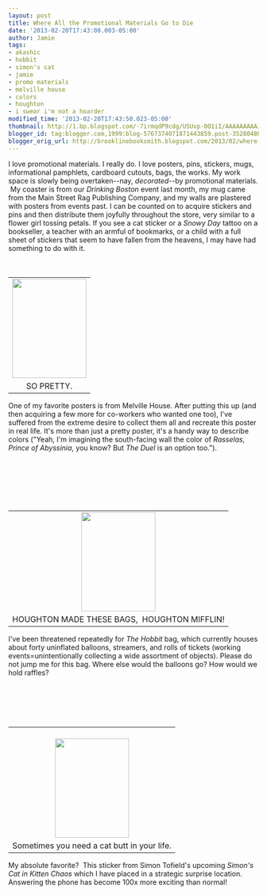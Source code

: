 ```yaml
---
layout: post
title: Where All the Promotional Materials Go to Die
date: '2013-02-20T17:43:00.003-05:00'
author: Jamie
tags:
- akashic
- hobbit
- simon's cat
- jamie
- promo materials
- melville house
- colors
- houghton
- i swear i'm not a hoarder
modified_time: '2013-02-20T17:43:50.023-05:00'
thumbnail: http://1.bp.blogspot.com/-7irmqdP9cdg/USUvp-0O1iI/AAAAAAAAAJc/HWZzEq4Hgzk/s72-c/melvillehouse.JPG
blogger_id: tag:blogger.com,1999:blog-5767374071871443859.post-3528048021361616753
blogger_orig_url: http://brooklinebooksmith.blogspot.com/2013/02/where-all-promotional-materials-go-to.html
---
```


<div class="separator" style="clear: both; text-align: center;"></div>I love promotional materials. I really do. I love posters, pins, stickers, mugs, informational pamphlets, cardboard cutouts, bags, the works. My work space is slowly being overtaken--nay, <i>decorated</i>--by promotional materials. &nbsp;My coaster is from our <i>Drinking Boston</i>&nbsp;event last month, my mug came from the Main Street Rag Publishing Company, and my walls are plastered with posters from events past. I can be counted on to acquire stickers and pins and then distribute them joyfully throughout the store, very similar to a flower girl tossing petals. If you see a cat sticker or a <i>Snowy Day </i>tattoo on a bookseller, a teacher with an armful of bookmarks, or a child with a full sheet of stickers that seem to have fallen from the heavens, I may have had something to do with it. <br /><br /><br /><table cellpadding="0" cellspacing="0" class="tr-caption-container" style="float: left; margin-right: 1em; text-align: left;"><tbody><tr><td style="text-align: center;"><a href="http://1.bp.blogspot.com/-7irmqdP9cdg/USUvp-0O1iI/AAAAAAAAAJc/HWZzEq4Hgzk/s1600/melvillehouse.JPG" imageanchor="1" style="clear: left; margin-bottom: 1em; margin-left: auto; margin-right: auto;"><img border="0" height="200" src="http://1.bp.blogspot.com/-7irmqdP9cdg/USUvp-0O1iI/AAAAAAAAAJc/HWZzEq4Hgzk/s200/melvillehouse.JPG" width="149" /></a></td></tr><tr><td class="tr-caption" style="text-align: center;">SO PRETTY.</td></tr></tbody></table>One of my favorite posters is from Melville House. After putting this up (and then acquiring a few more for co-workers who wanted one too), I've suffered from the extreme desire to collect them all and recreate this poster in real life. It's more than just a pretty poster, it's a handy way to describe colors ("Yeah, I'm imagining the south-facing wall the color of <i>Rasselas, Prince of Abyssinia</i>, you know? But <i>The Duel</i>&nbsp;is an option too."). <br /><br /><br /><br /><br /><br /><br /><table cellpadding="0" cellspacing="0" class="tr-caption-container" style="clear: right; float: right; margin-bottom: 1em; text-align: right;"><tbody><tr><td style="text-align: center;"><a href="http://2.bp.blogspot.com/-KB4UhL5MtGA/USUvRpUkOJI/AAAAAAAAAJM/9cAp5l1n1ow/s1600/houghton+hobbit.JPG" imageanchor="1" style="clear: right; margin-bottom: 1em; margin-left: auto; margin-right: auto;"><img border="0" height="200" src="http://2.bp.blogspot.com/-KB4UhL5MtGA/USUvRpUkOJI/AAAAAAAAAJM/9cAp5l1n1ow/s200/houghton+hobbit.JPG" width="149" /></a></td></tr><tr><td class="tr-caption" style="text-align: center;">HOUGHTON MADE THESE BAGS, &nbsp;HOUGHTON MIFFLIN!</td></tr></tbody></table>I've been threatened repeatedly for <i>The Hobbit</i> bag, which currently houses about forty uninflated balloons, streamers, and rolls of tickets (working events=unintentionally collecting a wide assortment of objects). Please do not jump me for this bag. Where else would the balloons go? How would we hold raffles?<br /><br /><br /><br /><br /><br /><table cellpadding="0" cellspacing="0" class="tr-caption-container" style="float: left; text-align: start;"><tbody><tr><td style="text-align: center;"><br /><a href="http://2.bp.blogspot.com/-G1oH9R4l1N0/USUu4VtcFxI/AAAAAAAAAJE/wxZoUPjCrBw/s1600/simon%2527s+cat+butt.JPG" imageanchor="1" style="clear: right; margin-bottom: 1em; margin-left: auto; margin-right: auto;"><img border="0" height="200" src="http://2.bp.blogspot.com/-G1oH9R4l1N0/USUu4VtcFxI/AAAAAAAAAJE/wxZoUPjCrBw/s200/simon%2527s+cat+butt.JPG" width="149" /></a></td></tr><tr><td class="tr-caption" style="text-align: center;">Sometimes you need a cat butt in your life.</td></tr></tbody></table><br /><br />My absolute favorite? &nbsp;This sticker from Simon Tofield's upcoming <i>Simon's Cat in Kitten Chaos</i>&nbsp;which I have placed in a strategic surprise location. Answering the phone has become 100x more exciting than normal!<br /><br /><br /><div class="separator" style="clear: both; text-align: center;"></div>